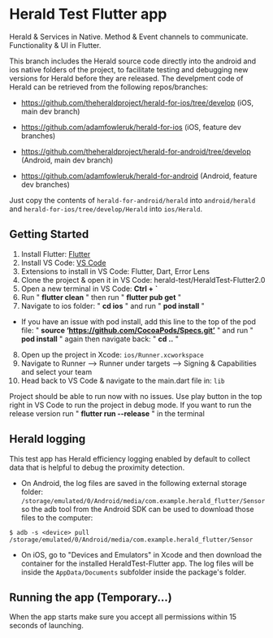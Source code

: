 # Herald Test Flutter app

Herald & Services in Native. Method & Event channels to communicate. Functionality & UI in Flutter.

This branch includes the Herald source code directly into the android and ios native folders of the project, to facilitate testing and debugging new versions for Herald before they are released. The develpment code of Herald can be retrieved from the following repos/branches:

* https://github.com/theheraldproject/herald-for-ios/tree/develop (iOS, main dev branch)
* https://github.com/adamfowleruk/herald-for-ios (iOS, feature dev branches)

* https://github.com/theheraldproject/herald-for-android/tree/develop (Android, main dev branch)
* https://github.com/adamfowleruk/herald-for-android (Android, feature dev branches)

Just copy the contents of ```herald-for-android/herald``` into ```android/herald``` and ```herald-for-ios/tree/develop/Herald``` into ```ios/Herald```.

## Getting Started

1. Install Flutter: [Flutter](https://docs.flutter.dev/get-started/install)
2. Install VS Code: [VS Code](https://code.visualstudio.com/download)
3. Extensions to install in VS Code: Flutter, Dart, Error Lens
4. Clone the project & open it in VS Code: herald-test/HeraldTest-Flutter2.0
5. Open a new terminal in VS Code: **Ctrl + `**
6. Run " **flutter clean** " then run " **flutter pub get** "
7. Navigate to ios folder: " **cd ios** " and run " **pod install** "
- If you have an issue with pod install, add this line to the top of the pod file: " **source ‘https://github.com/CocoaPods/Specs.git’** " and run " **pod install** " again then navigate back: " **cd ..** "

8. Open up the project in Xcode: ```ios/Runner.xcworkspace```
9. Navigate to Runner --> Runner under targets --> Signing & Capabilities and select your team
10. Head back to VS Code & navigate to the main.dart file in: ```lib```

Project should be able to run now with no issues. Use play button in the top right in VS Code to run the project in debug mode. If you want to run the release version run " **flutter run --release** " in the terminal

## Herald logging

This test app has Herald efficiency logging enabled by default to collect data that is helpful to debug the proximity detection.

* On Android, the log files are saved in the following external storage folder: ```/storage/emulated/0/Android/media/com.example.herald_flutter/Sensor``` so the adb tool from the Android SDK can be used to download those files to the computer:

```$ adb -s <device> pull /storage/emulated/0/Android/media/com.example.herald_flutter/Sensor```

* On iOS, go to "Devices and Emulators" in Xcode and then download the container for the installed HeraldTest-Flutter app. The log files will be inside the ```AppData/Documents``` subfolder inside the package's folder. 

## Running the app (Temporary...)

When the app starts make sure you accept all permissions within 15 seconds of launching.